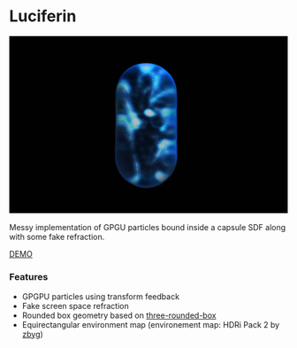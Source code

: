 # Luciferin

![Luciferin Screenshot](https://github.com/robert-leitl/luciferin/blob/main/cover.jpg?raw=true)

Messy implementation of GPGU particles bound inside a capsule SDF along with some fake refraction.

[DEMO](https://robert-leitl.github.io/luciferin/dist/?debug)

### Features
- GPGPU particles using transform feedback
- Fake screen space refraction
- Rounded box geometry based on [three-rounded-box](https://github.com/pailhead/three-rounded-box/blob/master/index.js)
- Equirectangular environment map (environement map: HDRi Pack 2 by [zbyg](https://www.deviantart.com/zbyg/art/HDRi-Pack-2-103458406))